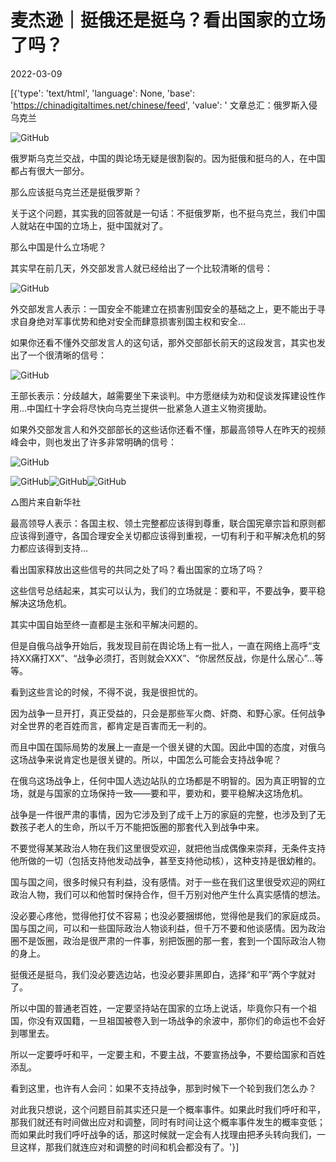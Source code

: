 # 麦杰逊｜挺俄还是挺乌？看出国家的立场了吗？

2022-03-09

[{'type': 'text/html', 'language': None, 'base': 'https://chinadigitaltimes.net/chinese/feed', 'value': ' 文章总汇：俄罗斯入侵乌克兰

![GitHub](https://chinadigitaltimes.net/chinese/files/2022/03/image-1646820244005.png)

俄罗斯乌克兰交战，中国的舆论场无疑是很割裂的。因为挺俄和挺乌的人，在中国都占有很大一部分。

那么应该挺乌克兰还是挺俄罗斯？

关于这个问题，其实我的回答就是一句话：不挺俄罗斯，也不挺乌克兰，我们中国人就站在中国的立场上，挺中国就对了。

那么中国是什么立场呢？

其实早在前几天，外交部发言人就已经给出了一个比较清晰的信号：

![GitHub](https://chinadigitaltimes.net/chinese/files/2022/03/post-678038-62287cd139e6a.png)

外交部发言人表示：一国安全不能建立在损害别国安全的基础之上，更不能出于寻求自身绝对军事优势和绝对安全而肆意损害别国主权和安全&#8230;

如果你还看不懂外交部发言人的这句话，那外交部部长前天的这段发言，其实也发出了一个很清晰的信号：

![GitHub](https://chinadigitaltimes.net/chinese/files/2022/03/post-678038-62287cd14ad6c.png)

王部长表示：分歧越大，越需要坐下来谈判。中方愿继续为劝和促谈发挥建设性作用&#8230;中国红十字会将尽快向乌克兰提供一批紧急人道主义物资援助。

如果外交部发言人和外交部部长的这些话你还看不懂，那最高领导人在昨天的视频峰会中，则也发出了许多非常明确的信号：

![GitHub](https://chinadigitaltimes.net/chinese/files/2022/03/post-678038-62287cd154180.png)

![GitHub](https://chinadigitaltimes.net/chinese/files/2022/03/post-678038-62287cd16bedf.png)![GitHub](https://chinadigitaltimes.net/chinese/files/2022/03/post-678038-62287cd181f24.png)![GitHub](https://chinadigitaltimes.net/chinese/files/2022/03/post-678038-62287cd19aa64.png)

△图片来自新华社  

最高领导人表示：各国主权、领土完整都应该得到尊重，联合国宪章宗旨和原则都应该得到遵守，各国合理安全关切都应该得到重视，一切有利于和平解决危机的努力都应该得到支持&#8230;

看出国家释放出这些信号的共同之处了吗？看出国家的立场了吗？

这些信号总结起来，其实可以认为，我们的立场就是：要和平，不要战争，要平稳解决这场危机。

其实中国自始至终一直都是主张和平解决问题的。

但是自俄乌战争开始后，我发现目前在舆论场上有一批人，一直在网络上高呼“支持XX痛打XX”、“战争必须打，否则就会XXX”、“你居然反战，你是什么居心”&#8230;等等。

看到这些言论的时候，不得不说，我是很担忧的。

因为战争一旦开打，真正受益的，只会是那些军火商、奸商、和野心家。任何战争对全世界的老百姓而言，都肯定是百害而无一利的。

而且中国在国际局势的发展上一直是一个很关键的大国。因此中国的态度，对俄乌这场战争来说肯定也是很关键的。所以，中国怎么可能会支持战争呢？

在俄乌这场战争上，任何中国人选边站队的立场都是不明智的。因为真正明智的立场，就是与国家的立场保持一致——要和平，要劝和，要平稳解决这场危机。

战争是一件很严肃的事情，因为它涉及到了成千上万的家庭的完整，也涉及到了无数孩子老人的生命，所以千万不能把饭圈的那套代入到战争中来。

不要觉得某某政治人物在我们这里很受欢迎，就把他当成偶像来崇拜，无条件支持他所做的一切（包括支持他发动战争，甚至支持他动核），这种支持是很幼稚的。

国与国之间，很多时候只有利益，没有感情。对于一些在我们这里很受欢迎的网红政治人物，我们可以和他暂时保持合作，但千万别对他产生什么真实感情的想法。

没必要心疼他，觉得他打仗不容易；也没必要捆绑他，觉得他是我们的家庭成员。国与国之间，可以和一些国际政治人物谈利益，但千万不要和他谈感情。因为政治圈不是饭圈，政治是很严肃的一件事，别把饭圈的那一套，套到一个国际政治人物的身上。

挺俄还是挺乌，我们没必要选边站，也没必要非黑即白，选择“和平”两个字就对了。

所以中国的普通老百姓，一定要坚持站在国家的立场上说话，毕竟你只有一个祖国，你没有双国籍，一旦祖国被卷入到一场战争的余波中，那你们的命运也不会好到哪里去。

所以一定要呼吁和平，一定要主和，不要主战，不要宣扬战争，不要给国家和百姓添乱。

看到这里，也许有人会问：如果不支持战争，那到时候下一个轮到我们怎么办？

对此我只想说，这个问题目前其实还只是一个概率事件。如果此时我们呼吁和平，那我们就还有时间做出应对和调整，同时有时间让这个概率事件发生的概率变低；而如果此时我们呼吁战争的话，那这时候就一定会有人找理由把矛头转向我们，一旦这样，那我们就连应对和调整的时间和机会都没有了。'}]